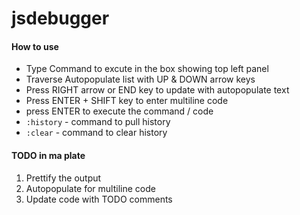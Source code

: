 jsdebugger
==========
<h4>How to use</h4>
<ul>
<li>Type Command to excute in the box showing top left panel</li>
<li>Traverse Autopopulate list with UP & DOWN arrow keys</li>
<li>Press RIGHT arrow or END key to update with autopopulate text</li>
<li>Press ENTER + SHIFT key to enter multiline code</li>
<li>press ENTER to execute the command / code </li>
<li><code>:history</code> - command to pull history</li>
<li><code>:clear</code> - command to clear history</li>
</ul>
<h4>TODO in ma plate</h4>
<ol>
<li>Prettify the output</li>
<li>Autopopulate for multiline code</li>
<li>Update code with TODO comments</li>
</ol>
